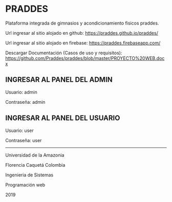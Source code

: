 # PRADDES

Plataforma integrada de gimnasios y acondicionamiento fisicos praddes.

Url ingresar al sitio alojado en github: https://praddes.github.io/praddes/

Url ingresar al sitio alojado en firebase: https://praddes.firebaseapp.com/

Descargar Documentación (Casos de uso y requisitos): https://github.com/Praddes/praddes/blob/master/PROYECTO%20WEB.docx

## INGRESAR AL PANEL DEL ADMIN
Usuario: admin

Contraseña: admin

## INGRESAR AL PANEL DEL USUARIO
Usuario: user

Contraseña: user

----------------------------------------------

Universidad de la Amazonia

Florencia Caquetá Colombia

Ingenieria de Sistemas

Programación web

2019
